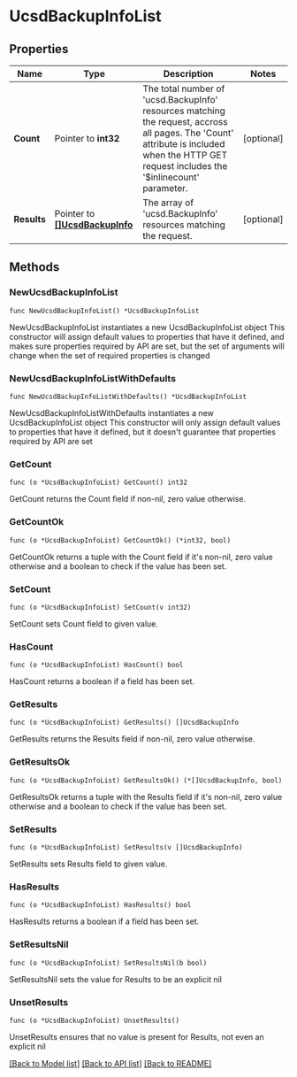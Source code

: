 # UcsdBackupInfoList

## Properties

Name | Type | Description | Notes
------------ | ------------- | ------------- | -------------
**Count** | Pointer to **int32** | The total number of &#39;ucsd.BackupInfo&#39; resources matching the request, accross all pages. The &#39;Count&#39; attribute is included when the HTTP GET request includes the &#39;$inlinecount&#39; parameter. | [optional] 
**Results** | Pointer to [**[]UcsdBackupInfo**](ucsd.BackupInfo.md) | The array of &#39;ucsd.BackupInfo&#39; resources matching the request. | [optional] 

## Methods

### NewUcsdBackupInfoList

`func NewUcsdBackupInfoList() *UcsdBackupInfoList`

NewUcsdBackupInfoList instantiates a new UcsdBackupInfoList object
This constructor will assign default values to properties that have it defined,
and makes sure properties required by API are set, but the set of arguments
will change when the set of required properties is changed

### NewUcsdBackupInfoListWithDefaults

`func NewUcsdBackupInfoListWithDefaults() *UcsdBackupInfoList`

NewUcsdBackupInfoListWithDefaults instantiates a new UcsdBackupInfoList object
This constructor will only assign default values to properties that have it defined,
but it doesn't guarantee that properties required by API are set

### GetCount

`func (o *UcsdBackupInfoList) GetCount() int32`

GetCount returns the Count field if non-nil, zero value otherwise.

### GetCountOk

`func (o *UcsdBackupInfoList) GetCountOk() (*int32, bool)`

GetCountOk returns a tuple with the Count field if it's non-nil, zero value otherwise
and a boolean to check if the value has been set.

### SetCount

`func (o *UcsdBackupInfoList) SetCount(v int32)`

SetCount sets Count field to given value.

### HasCount

`func (o *UcsdBackupInfoList) HasCount() bool`

HasCount returns a boolean if a field has been set.

### GetResults

`func (o *UcsdBackupInfoList) GetResults() []UcsdBackupInfo`

GetResults returns the Results field if non-nil, zero value otherwise.

### GetResultsOk

`func (o *UcsdBackupInfoList) GetResultsOk() (*[]UcsdBackupInfo, bool)`

GetResultsOk returns a tuple with the Results field if it's non-nil, zero value otherwise
and a boolean to check if the value has been set.

### SetResults

`func (o *UcsdBackupInfoList) SetResults(v []UcsdBackupInfo)`

SetResults sets Results field to given value.

### HasResults

`func (o *UcsdBackupInfoList) HasResults() bool`

HasResults returns a boolean if a field has been set.

### SetResultsNil

`func (o *UcsdBackupInfoList) SetResultsNil(b bool)`

 SetResultsNil sets the value for Results to be an explicit nil

### UnsetResults
`func (o *UcsdBackupInfoList) UnsetResults()`

UnsetResults ensures that no value is present for Results, not even an explicit nil

[[Back to Model list]](../README.md#documentation-for-models) [[Back to API list]](../README.md#documentation-for-api-endpoints) [[Back to README]](../README.md)


